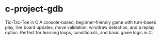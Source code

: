# c-project-gdb
Tic-Tac-Toe in C A console-based, beginner-friendly game with turn-based play, live board updates, move validation, win/draw detection, and a replay option. Perfect for learning loops, conditionals, and basic game logic in C.
